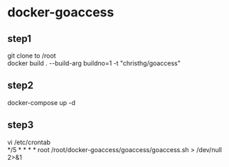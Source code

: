 # docker-goaccess

## step1
git clone to /root  
docker build . --build-arg buildno=1 -t "christhg/goaccess"

## step2
docker-compose up -d

## step3 
vi /etc/crontab  
*/5 * * * * root /root/docker-goaccess/goaccess/goaccess.sh > /dev/null 2>&1
